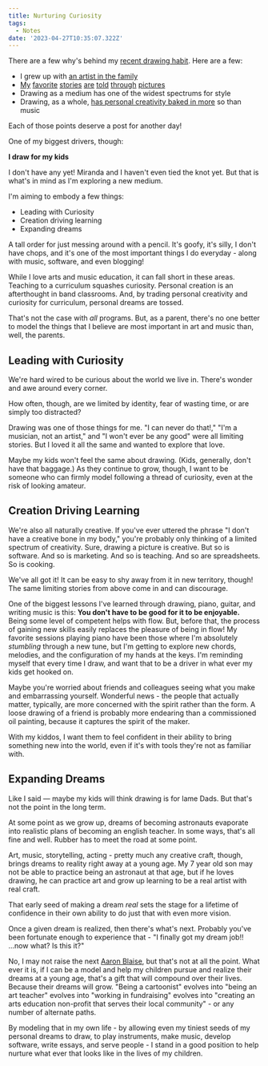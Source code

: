 ```yaml
---
title: Nurturing Curiosity
tags:
  - Notes
date: '2023-04-27T10:35:07.322Z'
---
```


There are a few why's behind my [recent drawing habit](/blog/art). Here are a few:

- I grew up with [an artist in the family](https://www.jennpadilla.com/)
- [My](https://en.wikipedia.org/wiki/My_Neighbor_Totoro) [favorite](<https://en.wikipedia.org/wiki/Beauty_and_the_Beast_(1991_film)>) [stories](https://en.wikipedia.org/wiki/Your_Name) [are](https://en.wikipedia.org/wiki/Kiki%27s_Delivery_Service) [told](http://drmcninja.com/) [through](https://en.wikipedia.org/wiki/Avatar:_The_Last_Airbender) [pictures](https://en.wikipedia.org/wiki/Calvin_and_Hobbes)
- Drawing as a medium has one of the widest spectrums for style
- Drawing, as a whole, [has personal creativity baked in more](https://www.youtube.com/watch?v=80yhjO8yLeE&ab_channel=Proko) so than music

Each of those points deserve a post for another day!

One of my biggest drivers, though:

**I draw for my kids**

I don't have any yet! Miranda and I haven't even tied the knot yet. But that is what's in mind as I'm exploring a new medium.

I'm aiming to embody a few things:

- Leading with Curiosity
- Creation driving learning
- Expanding dreams

A tall order for just messing around with a pencil. It's goofy, it's silly, I don't have chops, and it's one of the most important things I do everyday - along with music, software, and even blogging!

While I love arts and music education, it can fall short in these areas. Teaching to a curriculum squashes curiosity. Personal creation is an afterthought in band classrooms. And, by trading personal creativity and curiosity for curriculum, personal dreams are tossed.

That's not the case with _all_ programs. But, as a parent, there's no one better to model the things that I believe are most important in art and music than, well, the parents.

## Leading with Curiosity

We're hard wired to be curious about the world we live in. There's wonder and awe around every corner.

How often, though, are we limited by identity, fear of wasting time, or are simply too distracted?

Drawing was one of those things for me. "I can never do that!," "I'm a musician, not an artist," and "I won't ever be any good" were all limiting stories. But I loved it all the same and wanted to explore that love.

Maybe my kids won't feel the same about drawing. (Kids, generally, don't have that baggage.) As they continue to grow, though, I want to be someone who can firmly model following a thread of curiosity, even at the risk of looking amateur.

## Creation Driving Learning

We're also all naturally creative. If you've ever uttered the phrase "I don't have a creative bone in my body," you're probably only thinking of a limited spectrum of creativity. Sure, drawing a picture is creative. But so is software. And so is marketing. And so is teaching. And so are spreadsheets. So is cooking.

We've all got it! It can be easy to shy away from it in new territory, though! The same limiting stories from above come in and can discourage.

One of the biggest lessons I've learned through drawing, piano, guitar, and writing music is this: **You don't have to be good for it to be enjoyable.** Being some level of competent helps with flow. But, before that, the process of gaining new skills easily replaces the pleasure of being in flow! My favorite sessions playing piano have been those where I'm absolutely _stumbling_ through a new tune, but I'm getting to explore new chords, melodies, and the configuration of my hands at the keys. I'm reminding myself that every time I draw, and want that to be a driver in what ever my kids get hooked on.

Maybe you're worried about friends and colleagues seeing what you make and embarrassing yourself. Wonderful news - the people that actually matter, typically, are more concerned with the spirit rather than the form. A loose drawing of a friend is probably more endearing than a commissioned oil painting, because it captures the spirit of the maker.

With my kiddos, I want them to feel confident in their ability to bring something new into the world, even if it's with tools they're not as familiar with.

## Expanding Dreams

Like I said — maybe my kids will think drawing is for lame Dads. But that's not the point in the long term.

At some point as we grow up, dreams of becoming astronauts evaporate into realistic plans of becoming an english teacher. In some ways, that's all fine and well. Rubber has to meet the road at some point.

Art, music, storytelling, acting - pretty much any creative craft, though, brings dreams to reality right away at a young age. My 7 year old son may not be able to practice being an astronaut at that age, but if he loves drawing, he can practice art and grow up learning to be a real artist with real craft.

That early seed of making a dream _real_ sets the stage for a lifetime of confidence in their own ability to do just that with even more vision.

Once a given dream is realized, then there's what's next. Probably you've been fortunate enough to experience that - "I finally got my dream job!! ...now what? Is this it?"

No, I may not raise the next [Aaron Blaise](https://creatureartteacher.com/), but that's not at all the point. What ever it is, if I can be a model and help my children pursue and realize their dreams at a young age, that's a gift that will compound over their lives. Because their dreams will grow. "Being a cartoonist" evolves into "being an art teacher" evolves into "working in fundraising" evolves into "creating an arts education non-profit that serves their local community" - or any number of alternate paths.

By modeling that in my own life - by allowing even my tiniest seeds of my personal dreams to draw, to play instruments, make music, develop software, write essays, and serve people - I stand in a good position to help nurture what ever that looks like in the lives of my children.
